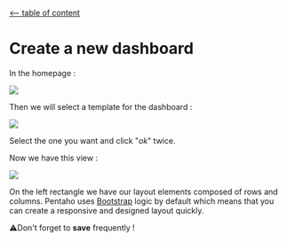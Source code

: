 [<-- table of content](Create%20a%20dashboard.md)

# Create a new dashboard

In the homepage :

![](https://i.imgur.com/CLm8P0W.png)

Then we will select a template for the dashboard :

![](https://i.imgur.com/Nx8MEM8.png)

Select the one you want and click "*ok*" twice.

Now we have this view :

![](https://i.imgur.com/zOCh7EW.png)

On the left rectangle we have our layout elements composed of rows and columns.
Pentaho uses [Bootstrap](https://www.w3schools.com/whatis/whatis_bootstrap.asp) logic by default which means that you can create a responsive and designed layout quickly.

⚠️Don't forget to **save** frequently !

